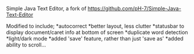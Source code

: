 Simple Java Text Editor, a fork of https://github.com/pH-7/Simple-Java-Text-Editor

  Modified to include;
    *autocorrect
    *better layout, less clutter
    *statusbar to display document/caret info at bottom of screen
    *duplicate word detection
    *light/dark mode
    *added 'save' feature, rather than just 'save as'
    *added ability to scroll...

